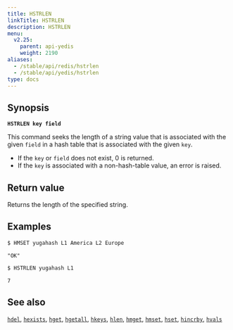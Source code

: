 ```yaml
---
title: HSTRLEN
linkTitle: HSTRLEN
description: HSTRLEN
menu:
  v2.25:
    parent: api-yedis
    weight: 2190
aliases:
  - /stable/api/redis/hstrlen
  - /stable/api/yedis/hstrlen
type: docs
---
```


## Synopsis

**`HSTRLEN key field`**

This command seeks the length of a string value that is associated with the given `field` in a hash table that is associated with the given `key`.

- If the `key` or `field` does not exist, 0 is returned.
- If the `key` is associated with a non-hash-table value, an error is raised.

## Return value

Returns the length of the specified string.

## Examples

```sh
$ HMSET yugahash L1 America L2 Europe
```

```
"OK"
```

```sh
$ HSTRLEN yugahash L1
```

```
7
```

## See also

[`hdel`](../hdel/), [`hexists`](../hexists/), [`hget`](../hget/), [`hgetall`](../hgetall/), [`hkeys`](../hkeys/), [`hlen`](../hlen/), [`hmget`](../hmget/), [`hmset`](../hmset/), [`hset`](../hset/), [`hincrby`](../hincrby/), [`hvals`](../hvals/)
